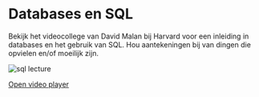 # Databases en SQL

Bekijk het videocollege van David Malan bij Harvard voor een inleiding in databases en het gebruik van SQL. Hou aantekeningen bij van dingen die opvielen en/of moeilijk zijn.

![sql lecture](http://img.youtube.com/vi/zrCLRC3Ci1c/0.jpg)

[Open video player](https://video.cs50.io/zrCLRC3Ci1c?start=655)
